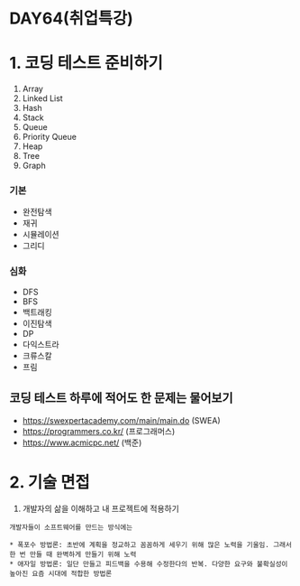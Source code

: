 # DAY64(취업특강)

# 1. 코딩 테스트 준비하기
1. Array
2. Linked List
3. Hash
4. Stack
5. Queue
6. Priority Queue
7. Heap
8. Tree
9. Graph

### 기본
* 완전탐색
* 재귀
* 시뮬레이션
* 그리디


### 심화
* DFS
* BFS
* 백트래킹
* 이진탐색
* DP
* 다익스트라
* 크류스칼
* 프림

## 코딩 테스트 하루에 적어도 한 문제는 물어보기 
* https://swexpertacademy.com/main/main.do (SWEA)
* https://programmers.co.kr/ (프로그래머스)
* https://www.acmicpc.net/ (백준)

# 2. 기술 면접
1. 개발자의 삶을 이해하고 내 프로젝트에 적용하기

`개발자들이 소프트웨어를 만드는 방식에는`

    * 폭포수 방법론: 초반에 계획을 정교하고 꼼꼼하게 세우기 위해 많은 노력을 기울임. 그래서 한 번 만들 때 완벽하게 만들기 위해 노력
    * 애자일 방법론: 일단 만들고 피드백을 수용해 수정한다의 반복. 다양한 요구와 불확실성이 높아진 요즘 시대에 적합한 방법론
